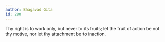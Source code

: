 ```yaml
---
author: Bhagavad Gita
id: 280
---
```


Thy right is to work only, but never to its fruits; let the fruit of action be not thy motive, nor let thy attachment be to inaction.